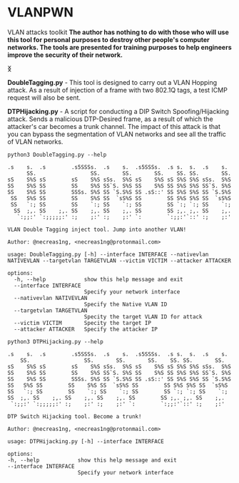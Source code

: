 # VLANPWN
VLAN attacks toolkit
**The author has nothing to do with those who will use this tool for personal purposes to destroy other people's computer networks. The tools are presented for training purposes to help engineers improve the security of their network.**

**ᛝ**

**DoubleTagging.py** - This tool is designed to carry out a VLAN Hopping attack. As a result of injection of a frame with two 802.1Q tags, a test ICMP request will also be sent.

**DTPHijacking.py** - A script for conducting a DIP Switch Spoofing/Hijacking attack. Sends a malicious DTP-Desired frame, as a result of which the attacker's car becomes a trunk channel. The impact of this attack is that you can bypass the segmentation of VLAN networks and see all the traffic of VLAN networks.

```
python3 DoubleTagging.py --help

.s    s.  .s        .s5SSSs.  .s    s.  .s5SSSs.  .s s.  s.  .s    s.
      SS.                 SS.       SS.       SS.    SS. SS.       SS.
sS    S%S sS        sS    S%S sSs.  S%S sS    S%S sS S%S S%S sSs.  S%S
SS    S%S SS        SS    S%S SS`S. S%S SS    S%S SS S%S S%S SS`S. S%S
SS    S%S SS        SSSs. S%S SS `S.S%S SS .sS::' SS S%S S%S SS `S.S%S
 SS   S%S SS        SS    S%S SS  `sS%S SS        SS S%S S%S SS  `sS%S
 SS   `:; SS        SS    `:; SS    `:; SS        SS `:; `:; SS    `:;
  SS  ;,. SS    ;,. SS    ;,. SS    ;,. SS        SS ;,. ;,. SS    ;,.
   `:;;:' `:;;;;;:' :;    ;:' :;    ;:' `:        `:;;:'`::' :;    ;:'

VLAN Double Tagging inject tool. Jump into another VLAN!

Author: @necreas1ng, <necreas1ng@protonmail.com>

usage: DoubleTagging.py [-h] --interface INTERFACE --nativevlan NATIVEVLAN --targetvlan TARGETVLAN --victim VICTIM --attacker ATTACKER

options:
  -h, --help            show this help message and exit
  --interface INTERFACE
                        Specify your network interface
  --nativevlan NATIVEVLAN
                        Specify the Native VLAN ID
  --targetvlan TARGETVLAN
                        Specity the target VLAN ID for attack
  --victim VICTIM       Specity the target IP
  --attacker ATTACKER   Specify the attacker IP
  ```
  
  ```
  python3 DTPHijacking.py --help
  
  .s    s.  .s        .s5SSSs.  .s    s.  .s5SSSs.  .s s.  s.  .s    s.
      SS.                 SS.       SS.       SS.    SS. SS.       SS.
sS    S%S sS        sS    S%S sSs.  S%S sS    S%S sS S%S S%S sSs.  S%S
SS    S%S SS        SS    S%S SS`S. S%S SS    S%S SS S%S S%S SS`S. S%S
SS    S%S SS        SSSs. S%S SS `S.S%S SS .sS::' SS S%S S%S SS `S.S%S
 SS   S%S SS        SS    S%S SS  `sS%S SS        SS S%S S%S SS  `sS%S
 SS   `:; SS        SS    `:; SS    `:; SS        SS `:; `:; SS    `:;
  SS  ;,. SS    ;,. SS    ;,. SS    ;,. SS        SS ;,. ;,. SS    ;,.
   `:;;:' `:;;;;;:' :;    ;:' :;    ;:' `:        `:;;:'`::' :;    ;:'

DTP Switch Hijacking tool. Become a trunk!

Author: @necreas1ng, <necreas1ng@protonmail.com>

usage: DTPHijacking.py [-h] --interface INTERFACE

options:
  -h, --help            show this help message and exit
  --interface INTERFACE
                        Specify your network interface
```                        
